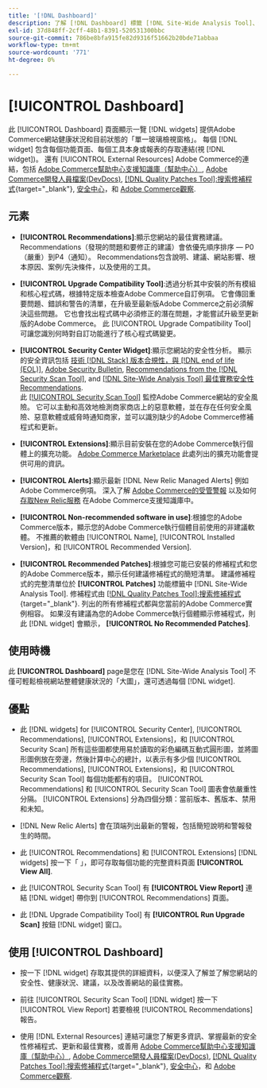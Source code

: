 ```yaml
---
title: '[!DNL Dashboard]'
description: 了解 [!DNL Dashboard] 標籤 [!DNL Site-Wide Analysis Tool]、元素、使用時機、優點和最佳實務。
exl-id: 37d848ff-2cff-48b1-8391-520531300bbc
source-git-commit: 786be8bfa915fe82d9316f51662b20bde71abbaa
workflow-type: tm+mt
source-wordcount: '771'
ht-degree: 0%

---
```


# [!UICONTROL Dashboard]

此 [!UICONTROL Dashboard] 頁面顯示一覽 [!DNL widgets] 提供Adobe Commerce網站健康狀況和目前狀態的「單一玻璃檢視窗格」。 每個 [!DNL widget] 包含每個功能頁面、每個工具本身或報表的存取連結(視 [!DNL widget])。
還有 [!UICONTROL External Resources] Adobe Commerce的連結，包括 [Adobe Commerce幫助中心支援知識庫（幫助中心）](https://experienceleague.adobe.com/docs/commerce-knowledge-base/kb/overview.html), [Adobe Commerce開發人員檔案(DevDocs)](https://developer.adobe.com/commerce/docs/), [[!DNL Quality Patches Tool]:搜索修補程式](https://experienceleague.adobe.com/tools/commerce-quality-patches/index.html){target="_blank"}, [安全中心](https://helpx.adobe.com/security.html)，和 [Adobe Commerce觀察](https://experienceleague.adobe.com/docs/commerce-operations/tools/observation-for-adobe-commerce/intro.html).

## 元素

* **[!UICONTROL Recommendations]**:顯示您網站的最佳實務建議。 Recommendations（發現的問題和要修正的建議）會依優先順序排序 — P0（嚴重）到P4（通知）。
Recommendations包含說明、建議、網站影響、根本原因、案例/先決條件，以及使用的工具。

* **[!UICONTROL Upgrade Compatibility Tool]**:透過分析其中安裝的所有模組和核心程式碼，根據特定版本檢查Adobe Commerce自訂例項。 它會傳回重要問題、錯誤和警告的清單，在升級至最新版Adobe Commerce之前必須解決這些問題。 它也會找出程式碼中必須修正的潛在問題，才能嘗試升級至更新版的Adobe Commerce。
此 [!UICONTROL Upgrade Compatibility Tool] 可讓您識別何時對自訂功能進行了核心程式碼變更。

* **[!UICONTROL Security Center Widget]**:顯示您網站的安全性分析。
顯示的安全資訊包括 [技術 [!DNL Stack] 版本合規性，與 [!DNL end of life (EOL)]](https://experienceleague.adobe.com/docs/commerce-operations/installation-guide/system-requirements.html), [Adobe Security Bulletin](https://helpx.adobe.com/security/security-bulletin.html), [Recommendations from the [!DNL Security Scan Tool]](https://experienceleague.adobe.com/docs/commerce-admin/systems/security/security-scan.html), and [[!DNL Site-Wide Analysis Tool] 最佳實務安全性Recommendations](https://experienceleague.adobe.com/docs/commerce-operations/tools/site-wide-analysis-tool/recommendations.html).<br>
此 [[!UICONTROL Security Scan Tool]](https://experienceleague.adobe.com/docs/commerce-admin/systems/security/security-scan.html) 監控Adobe Commerce網站的安全風險。 它可以主動和高效地檢測商家商店上的惡意軟體，並在存在任何安全風險、惡意軟體或威脅時通知商家，並可以識別缺少的Adobe Commerce修補程式和更新。

* **[!UICONTROL Extensions]**:顯示目前安裝在您的Adobe Commerce執行個體上的擴充功能。 [Adobe Commerce Marketplace](https://marketplace.magento.com/extensions.html) 此處列出的擴充功能會提供可用的資訊。

* **[!UICONTROL Alerts]**:顯示最新 [!DNL New Relic Managed Alerts] 例如Adobe Commerce例項。 深入了解 [Adobe Commerce的受管警報](https://experienceleague.adobe.com/docs/commerce-knowledge-base/kb/support-tools/managed-alerts/managed-alerts-for-magento-commerce.html) 以及如何 [存取New Relic服務](https://experienceleague.adobe.com/docs/commerce-knowledge-base/kb/faq/access-new-relic-services.html) 在Adobe Commerce支援知識庫中。

* **[!UICONTROL Non-recommended software in use]**:根據您的Adobe Commerce版本，顯示您的Adobe Commerce執行個體目前使用的非建議軟體。 不推薦的軟體由 [!UICONTROL Name], [!UICONTROL Installed Version]，和 [!UICONTROL Recommended Version].

* **[!UICONTROL Recommended Patches]**:根據您可能已安裝的修補程式和您的Adobe Commerce版本，顯示任何建議修補程式的簡短清單。 建議修補程式的完整清單位於 **[!UICONTROL Patches]** 功能標籤中 [!DNL Site-Wide Analysis Tool]. 修補程式由 [[!DNL Quality Patches Tool]:搜索修補程式](https://experienceleague.adobe.com/tools/commerce-quality-patches/index.html){target="_blank"}. 列出的所有修補程式都與您當前的Adobe Commerce實例相容。
如果沒有建議為您的Adobe Commerce執行個體顯示修補程式，則此 [!DNL widget] 會顯示， **[!UICONTROL No Recommended Patches]**.

## 使用時機

此 **[!UICONTROL Dashboard]** page是您在 [!DNL Site-Wide Analysis Tool] 不僅可輕鬆檢視網站整體健康狀況的「大圖」，還可透過每個 [!DNL widget].

## 優點

* 此 [!DNL widgets] for [!UICONTROL Security Center], [!UICONTROL Recommendations], [!UICONTROL Extensions]，和 [!UICONTROL Security Scan] 所有這些圖都使用易於讀取的彩色編碼互動式圓形圖，並將圖形圖例放在旁邊，然後計算中心的總計，以表示有多少個 [!UICONTROL Recommendations], [!UICONTROL Extensions]，和 [!UICONTROL Security Scan Tool] 每個功能都有的項目。 [!UICONTROL Recommendations] 和 [!UICONTROL Security Scan Tool] 圖表會依嚴重性分隔。 [!UICONTROL Extensions] 分為四個分類：當前版本、舊版本、禁用和未知。

* [!DNL New Relic Alerts] 會在頂端列出最新的警報，包括簡短說明和警報發生的時間。

* 此 [!UICONTROL Recommendations] 和 [!UICONTROL Extensions] [!DNL widgets] 按一下「 」，即可存取每個功能的完整資料頁面 **[!UICONTROL View All]**.

* 此 [!UICONTROL Security Scan Tool] 有 **[!UICONTROL View Report]** 連結 [!DNL widget] 帶你到 [!UICONTROL Recommendations] 頁面。

* 此 [!DNL Upgrade Compatibility Tool] 有 **[!UICONTROL Run Upgrade Scan]** 按鈕 [!DNL widget] 窗口。

## 使用 [!UICONTROL Dashboard]

* 按一下 [!DNL widget] 存取其提供的詳細資料，以便深入了解並了解您網站的安全性、健康狀況、建議，以及改善網站的最佳實務。

* 前往 [!UICONTROL Security Scan Tool] [!DNL widget] 按一下 [!UICONTROL View Report] 若要檢視 [!UICONTROL Recommendations] 報告。

* 使用 [!DNL External Resources] 連結可讓您了解更多資訊、掌握最新的安全性修補程式、更新和最佳實務，或善用 [Adobe Commerce幫助中心支援知識庫（幫助中心）](https://experienceleague.adobe.com/docs/commerce-knowledge-base/kb/overview.html), [Adobe Commerce開發人員檔案(DevDocs)](https://developer.adobe.com/commerce/docs/), [[!DNL Quality Patches Tool]:搜索修補程式](https://experienceleague.adobe.com/tools/commerce-quality-patches/index.html){target="_blank"}, [安全中心](https://helpx.adobe.com/security.html)，和 [Adobe Commerce觀察](https://experienceleague.adobe.com/docs/commerce-operations/tools/observation-for-adobe-commerce/intro.html).
